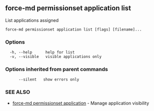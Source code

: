 ## force-md permissionset application list

List applications assigned

```
force-md permissionset application list [flags] [filename]...
```

### Options

```
  -h, --help      help for list
  -v, --visible   visible applications only
```

### Options inherited from parent commands

```
      --silent   show errors only
```

### SEE ALSO

* [force-md permissionset application](force-md_permissionset_application.md)	 - Manage application visibility

